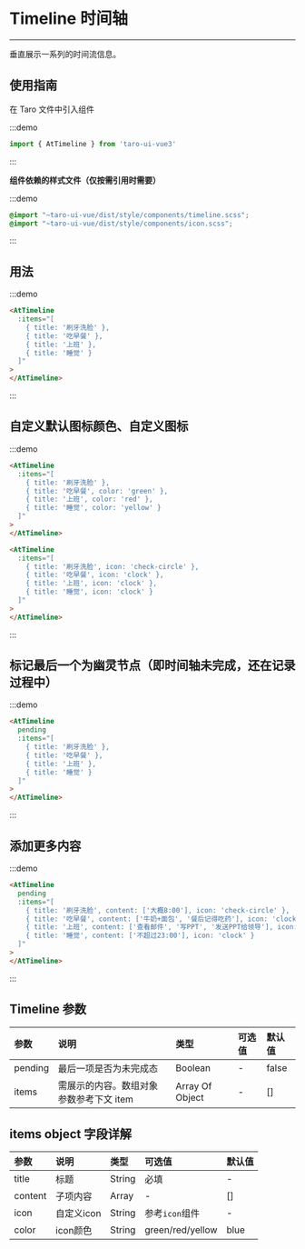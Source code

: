 # Timeline 时间轴

---

垂直展示一系列的时间流信息。

## 使用指南

在 Taro 文件中引入组件

:::demo
```js
import { AtTimeline } from 'taro-ui-vue3'
```
:::

**组件依赖的样式文件（仅按需引用时需要）**

:::demo
```scss
@import "~taro-ui-vue/dist/style/components/timeline.scss";
@import "~taro-ui-vue/dist/style/components/icon.scss";
```
:::

## 用法

:::demo
```html
<AtTimeline 
  :items="[
    { title: '刷牙洗脸' }, 
    { title: '吃早餐' }, 
    { title: '上班' }, 
    { title: '睡觉' }
  ]"
>
</AtTimeline>
```
:::

## 自定义默认图标颜色、自定义图标

:::demo
```html
<AtTimeline 
  :items="[
    { title: '刷牙洗脸' }, 
    { title: '吃早餐', color: 'green' }, 
    { title: '上班', color: 'red' }, 
    { title: '睡觉', color: 'yellow' }
  ]"
>
</AtTimeline>

<AtTimeline 
  :items="[
    { title: '刷牙洗脸', icon: 'check-circle' }, 
    { title: '吃早餐', icon: 'clock' }, 
    { title: '上班', icon: 'clock' }, 
    { title: '睡觉', icon: 'clock' }
  ]"
>
</AtTimeline>
```
:::

## 标记最后一个为幽灵节点（即时间轴未完成，还在记录过程中）

:::demo
```html
<AtTimeline 
  pending 
  :items="[
    { title: '刷牙洗脸' }, 
    { title: '吃早餐' }, 
    { title: '上班' }, 
    { title: '睡觉' }
  ]"
>
</AtTimeline>
```
:::

## 添加更多内容

:::demo
```html
<AtTimeline 
  pending 
  :items="[
    { title: '刷牙洗脸', content: ['大概8:00'], icon: 'check-circle' }, 
    { title: '吃早餐', content: ['牛奶+面包', '餐后记得吃药'], icon: 'clock' }, 
    { title: '上班', content: ['查看邮件', '写PPT', '发送PPT给领导'], icon: 'clock' }, 
    { title: '睡觉', content: ['不超过23:00'], icon: 'clock' }
  ]"
>
</AtTimeline>
```
:::


## Timeline 参数

| 参数         | 说明                                    | 类型            | 可选值           | 默认值 |
|:-------------|:----------------------------------------|:----------------|:-----------------|:-------|
| pending      | 最后一项是否为未完成态                  | Boolean         | -                | false  |
| items        | 需展示的内容。数组对象参数参考下文 item | Array Of Object | -                | []     |

## items object 字段详解

| 参数         | 说明                                    | 类型            | 可选值           | 默认值 |
|:-------------|:----------------------------------------|:----------------|:-----------------|:-------|
| title   | 标题                                    | String          | 必填             | -      |
| content | 子项内容                                | Array           | -                | []     |
| icon    | 自定义icon                              | String          | 参考`icon`组件   | -      |
| color   | icon颜色                                | String          | green/red/yellow | blue   |
